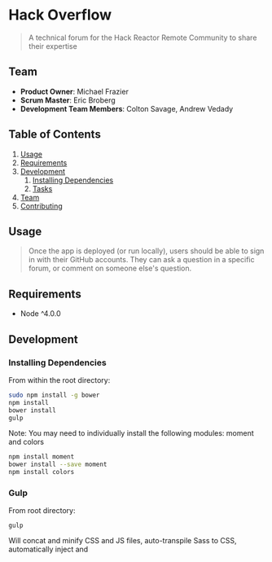 # Hack Overflow

> A technical forum for the Hack Reactor Remote Community to share their expertise

## Team

  - __Product Owner__: Michael Frazier  
  - __Scrum Master__: Eric Broberg
  - __Development Team Members__: Colton Savage, Andrew Vedady

## Table of Contents

1. [Usage](#Usage)
1. [Requirements](#requirements)
1. [Development](#development)
    1. [Installing Dependencies](#installing-dependencies)
    1. [Tasks](#tasks)
1. [Team](#team)
1. [Contributing](#contributing)

## Usage

> Once the app is deployed (or run locally), users should be able to sign in with their GitHub accounts.  They can ask a question in a specific forum, or comment on someone else's question.

## Requirements

- Node ^4.0.0 


## Development

### Installing Dependencies

From within the root directory:

```sh
sudo npm install -g bower
npm install
bower install
gulp
```

Note: You may need to individually install the following modules: moment and colors
```sh
npm install moment
bower install --save moment
npm install colors
```

### Gulp

From root directory:

```gulp```

Will concat and minify CSS and JS files, auto-transpile Sass to CSS, automatically inject <link> and <script> tags into client/index.html, and start a nodemon server.

### Roadmap

View the project roadmap [here](LINK_TO_PROJECT_ISSUES)


## Contributing

See [CONTRIBUTING.md](CONTRIBUTING.md) for contribution guidelines.
